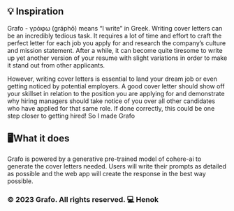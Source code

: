 ## 💡 Inspiration
Grafo - γράφω (gráphō) means “I write” in Greek.
Writing cover letters can be an incredibly tedious task. It requires a lot of time and effort to craft the perfect letter for each job you apply for and research the company’s culture and mission statement. After a while, it can become quite tiresome to write up yet another version of your resume with slight variations in order to make it stand out from other applicants.

However, writing cover letters is essential to land your dream job or even getting noticed by potential employers. A good cover letter should show off your skillset in relation to the position you are applying for and demonstrate why hiring managers should take notice of you over all other candidates who have applied for that same role. If done correctly, this could be one step closer to getting hired! So I made Grafo

## 🖥What it does
Grafo is powered by a generative pre-trained model of cohere-ai to generate the cover letters needed. Users will write their prompts as detailed as possible and the web app will create the response in the best way possible.


### © 2023 Grafo. All rights reserved. 💻 Henok
